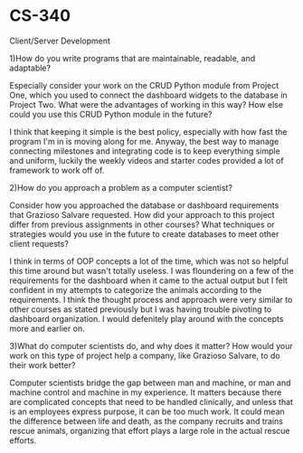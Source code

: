 # CS-340

Client/Server Development

1)How do you write programs that are maintainable, readable, and adaptable? 

Especially consider your work on the CRUD Python module from Project One, which you used to connect the dashboard widgets to the database in Project Two. What were the advantages of working in this way? How else could you use this CRUD Python module in the future?

I think that keeping it simple is the best policy, especially with how fast the program I'm in is moving along for me. Anyway, the best way to manage connecting milestones and integrating code is to keep everything simple and uniform, luckily the weekly videos and starter codes provided a lot of framework to work off of.

2)How do you approach a problem as a computer scientist? 

Consider how you approached the database or dashboard requirements that Grazioso Salvare requested. How did your approach to this project differ from previous assignments in other courses? What techniques or strategies would you use in the future to create databases to meet other client requests?

I think in terms of OOP concepts a lot of the time, which was not so helpful this time around but wasn't totally useless. I was floundering on a few of the requirements for the dashboard when it came to the actual output but I felt confident in my attempts to categorize the animals according to the requirements. I think the thought process and approach were very similar to other courses as stated previously but I was having trouble pivoting to dashboard organization. I would defenitely play around with the concepts more and earlier on.

3)What do computer scientists do, and why does it matter? How would your work on this type of project help a company, like Grazioso Salvare, to do their work better?

Computer scientists bridge the gap between man and machine, or man and machine control and machine in my experience. It matters because there are complicated concepts that need to be handled clinically, and unless that is an employees express purpose, it can be too much work. It could mean the difference between life and death, as the company recruits and trains rescue animals, organizing that effort plays a large role in the actual rescue efforts. 
